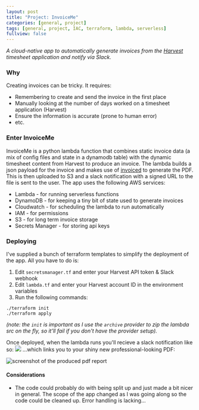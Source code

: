 ```yaml
---
layout: post
title: "Project: InvoiceMe"
categories: [general, project]
tags: [general, project, IAC, terraform, lambda, serverless]
fullview: false
---
```


_A cloud-native app to automatically generate invoices from the [Harvest](https://www.getharvest.com/) timesheet application and notify via Slack._
 
### Why
Creating invoices can be tricky. It requires:
 * Remembering to create and send the invoice in the first place
 * Manually looking at the number of days worked on a timesheet application (Harvest)
 * Ensure the information is accurate (prone to human error)
 * etc.



### Enter InvoiceMe
InvoiceMe is a python lambda function that combines static invoice data (a mix of config files and state in a dynamodb table) with the dynamic timesheet content from Harvest to produce an invoice. The lambda builds a json payload for the invoice and makes use of [invoiced](https://invoice-generator.com/#/1) to generate the PDF. This is then uploaded to S3 and a slack notification with a signed URL to the file is sent to the user. The app uses the following AWS services:
* Lambda - for running serverless functions
* DynamoDB - for keeping a tiny bit of state used to generate invoices
* Cloudwatch - for scheduling the lambda to run automatically
* IAM - for permissions
* S3 - for long term invoice storage
* Secrets Manager - for storing api keys

### Deploying
I've supplied a bunch of terraform templates to simplify the deployment of the app. All you have to do is:
1. Edit `secretsmanager.tf` and enter your Harvest API token & Slack webhook
2. Edit `lambda.tf` and enter your Harvest account ID in the environment variables
2. Run the following commands:
```
./terraform init
./terraform apply
```
*(note: the `init` is important as I use the `archive` provider to zip the lambda src on the fly, so it'll fail if you don't have the provider setup).*

Once deployed, when the lambda runs you'll recieve a slack notification like so:
![](https://i.imgur.com/WJ1AXwP.jpg)
...which links you to your shiny new professional-looking PDF:

![screenshot of the produced pdf report](https://i.imgur.com/5OSKJkG.jpg)
#### Considerations
* The code could probably do with being split up and just made a bit nicer in general. The scope of the app changed as I was going along so the code could be cleaned up. Error handling is lacking...
